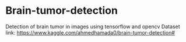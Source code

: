 # Brain-tumor-detection
Detection of brain tumor in images using tensorflow and opencv 
Dataset link:
https://www.kaggle.com/ahmedhamada0/brain-tumor-detection#
